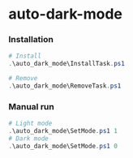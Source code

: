 # auto-dark-mode

### Installation

```powershell
# Install
.\auto_dark_mode\InstallTask.ps1

# Remove
.\auto_dark_mode\RemoveTask.ps1

```

### Manual run

```powershell
# Light mode
.\auto_dark_mode\SetMode.ps1 1
# Dark mode
.\auto_dark_mode\SetMode.ps1 0
```
